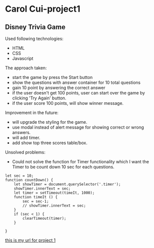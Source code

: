 # Carol Cui-project1

## Disney Trivia Game

Used following technologies:

- HTML
- CSS
- Javascript

The approach taken:

- start the game by press the Start button
- show the questions with answer container for 10 total questions
- gain 10 point by answering the correct answer
- if the user doesn't get 100 points, user can start over the game by clicking 'Try Again' button.
- if the user score 100 points, will show winner message.

Improvement in the future:

- will upgrade the styling for the game.
- use modal instead of alert message for showing correct or wrong answers.
- will add timer.
- add show top three scores table/box.

Unsolved problems:

- Could not solve the function for Timer functionality which I want the Timer to be count down 10 sec for each questions.

```
let sec = 10;
function countDown() {
	let showTimer = document.querySelector('.timer');
	showTimer.innerText = sec;
    let timer = setTimeout(timeIt, 1000);
    function timeIt () {
        sec = sec-1;
        // showTimer.innerText = sec;
    }
	if (sec < 1) {
        clearTimeout(timer);
    }

}
```

[this is my url for project 1](https://ylcarolcui.github.io/carolcui-project1/)
